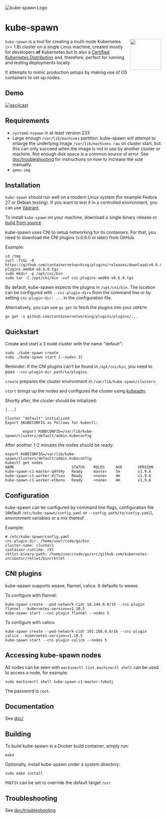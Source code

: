 ![kube-spawn Logo](logos/PNG/kube_spawn-horz_prpblkonwht.png)

# kube-spawn

<img src="https://github.com/cncf/artwork/raw/8760b54868864a24459716cd0e9ba9986de882f8/kubernetes/certified-kubernetes/versionless/color/certified-kubernetes-color.png" align="right" width="100px"> `kube-spawn` is a tool for creating a multi-node Kubernetes (>= 1.8) cluster on a single Linux machine, created mostly for developers __of__ Kubernetes but is also a [Certified Kubernetes Distribution](https://kubernetes.io/partners/#dist) and, therefore, perfect for running and testing deployments locally.

It attempts to mimic production setups by making use of OS containers to set up nodes.

## Demo

[![asciicast](https://asciinema.org/a/132605.png)](https://asciinema.org/a/132605)

## Requirements

* `systemd-nspawn` in at least version 233
* Large enough `/var/lib/machines` partition. kube-spawn will attempt
  to enlarge the underlying image `/var/lib/machines.raw` on cluster
  start, but this can only succeed when the image is not in use by
  another cluster or machine. Not enough disk space is a common source
  of error. See [doc/troubleshooting](doc/troubleshooting.md#varlibmachines-partition-too-small) for
  instructions on how to increase the size manually.
* `qemu-img`

## Installation

`kube-spawn` should run well on a modern Linux system (for example Fedora 27 or
Debian testing). If you want to test it in a controlled environment, you can
use [Vagrant](doc/vagrant.md).

To install `kube-spawn` on your machine, download a single binary release
or [build from source](#building).

kube-spawn uses CNI to setup networking for its containers. For that, you need
to download the CNI plugins (v.0.6.0 or later) from GitHub.

Example:

```
cd /tmp
curl -fsSL -O https://github.com/containernetworking/plugins/releases/download/v0.6.0/cni-plugins-amd64-v0.6.0.tgz
sudo mkdir -p /opt/cni/bin
sudo tar -C /opt/cni/bin -xvf cni-plugins-amd64-v0.6.0.tgz
```

By default, kube-spawn expects the plugins in `/opt/cni/bin`. The location
can be configured with `--cni-plugin-dir=` from the command line or
by setting `cni-plugin-dir: ...` in the configuration file.

Alternatively, you can use `go get` to fetch the plugins into your `GOPATH`:

```
go get -u github.com/containernetworking/plugins/plugins/...
```

## Quickstart

Create and start a 3 node cluster with the name "default":

```
sudo ./kube-spawn create
sudo ./kube-spawn start [--nodes 3]
```

Reminder: if the CNI plugins can't be found in `/opt/cni/bin`, you need
to pass `--cni-plugin-dir path/to/plugins`.

`create` prepares the cluster environment in `/var/lib/kube-spawn/clusters`.

`start` brings up the nodes and configures the cluster using
[kubeadm](https://github.com/kubernetes/kubeadm).

Shortly after, the cluster should be initialized:

```
[...]

Cluster "default" initialized
Export $KUBECONFIG as follows for kubectl:

        export KUBECONFIG=/var/lib/kube-spawn/clusters/default/admin.kubeconfig
```

After another 1-2 minutes the nodes should be ready:

```
export KUBECONFIG=/var/lib/kube-spawn/clusters/default/admin.kubeconfig
kubectl get nodes
NAME                          STATUS    ROLES     AGE       VERSION
kube-spawn-c1-master-q9fd4y   Ready     master    5m        v1.9.6
kube-spawn-c1-worker-dj7xou   Ready     <none>    4m        v1.9.6
kube-spawn-c1-worker-etbxnu   Ready     <none>    4m        v1.9.6
```

## Configuration

kube-spawn can be configured by command line flags, configuration file
(default `/etc/kube-spawn/config.yaml` or `--config path/to/config.yaml`),
environment variables or a mix thereof.

Example:

```
# /etc/kube-spawn/config.yaml
cni-plugin-dir: /home/user/code/go/bin
cluster-name: cluster1
container-runtime: rkt
rktlet-binary-path: /home/user/code/go/src/github.com/kubernetes-incubator/rktlet/bin/rktlet
```

## CNI plugins

kube-spawn supports weave, flannel, calico. It defaults to weave.

To configure with flannel:
```
kube-spawn create --pod-network-cidr 10.244.0.0/16 --cni-plugin flannel --kubernetes-version=v1.10.5
kube-spawn start --cni-plugin flannel --nodes 5
```

To configure with calico:
```
kube-spawn create --pod-network-cidr 192.168.0.0/16 --cni-plugin calico --kubernetes-version=v1.10.5
kube-spawn start --cni-plugin calico --nodes 5
```

## Accessing kube-spawn nodes

All nodes can be seen with `machinectl list`. `machinectl shell` can be
used to access a node, for example:

```
sudo machinectl shell kube-spawn-c1-master-fubo3j
```

The password is `root`.

## Documentation

See [doc/](doc/)

## Building

To build kube-spawn in a Docker build container, simply run:

```
make
```

Optionally, install kube-spawn under a system directory:

```
sudo make install
```

`PREFIX` can be set to override the default target `/usr`.

## Troubleshooting

See [doc/troubleshooting](doc/troubleshooting.md)
